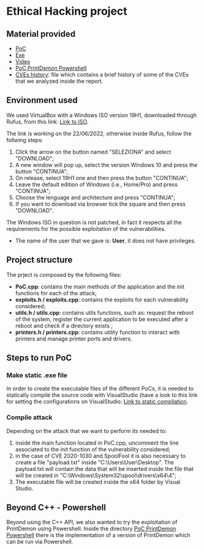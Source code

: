 # Ethical Hacking project

## Material provided
- [PoC](PoC/)
- [Exe](exe/)
- [Video](video/)
- [PoC PrintDemon Powershell](<PrintDemon PowerShell/>)
- [CVEs history](CVEs.md): file which contains a brief history of some of the CVEs that we analyzed inside the report.

## Environment used
We used VirtualBox with a Windows ISO version 19H1, downloaded through Rufus, from this link:
[Link to ISO](https://software.download.prss.microsoft.com/dbazure/Win10_1903_V1_EnglishInternational_x64.iso?t=a7b8800e-5b38-4072-b7b6-aa5e31c4e718&e=1655976965&h=61e61f133be9fc7aada697d56d2afffd87a5abec92cb48fe20758be55a3dd4c6).

The link is working on the 22/06/2022, otherwise inside Rufus, follow the follwing steps:
1. Click the arrow on the button named "SELEZIONA" and select "DOWNLOAD";
2. A new window will pop up, select the version Windows 10 and press the button "CONTINUA";
3. On release, select 19H1 one and then press the button "CONTINUA";
4. Leave the default edition of Windows (i.e., Home/Pro) and press "CONTINUA";
5. Choose the lenguage and architecture and press "CONTINUA";
6. If you want to download via browser tick the square and then press "DOWNLOAD".

The Windows ISO in question is not patched, in fact it respects all the requirements for the possible exploitation of the vulnerabilities.
- The name of the user that we gave is: **User**, it does not have privileges.

## Project structure  
The prject is composed by the following files: 
- **PoC.cpp**: contains the main methods of the application and the init functions for each of the attack;
- **exploits.h / exploits.cpp**: contains the exploits for each vulnerability considered;
- **utils.h / utils.cpp**: contains utils functions, such as: request the reboot of the system, register the current application to be executed after a reboot and check if a directory exists ;
- **printers.h / printers.cpp**: contains utility function to interact with printers and manage printer ports and drivers.

## Steps to run PoC
### Make static .exe file 
In order to create the executable files of the different PoCs, it is needed to statically compile the source code with VisualStudio (have a look to this link for setting the configurations on VisualStudio: [Link to static compilation](https://stackoverflow.com/questions/37398/how-do-i-make-a-fully-statically-linked-exe-with-visual-studio-express-2005).

### Compile attack 
Depending on the attack that we want to perform its needed to: 
1. inside the main function located in PoC.cpp, uncomment the line associated to the init function of the vulnerability considered; 
2. in the case of CVE 2020-1030 and SpoolFool it is also necessary to create a file "payload.txt" inside "C:\Users\User\Desktop". The payload.txt will contain the data that will be inserted inside the file that will be created in "C:\Windows\System32\spool\drivers\x64\4";
3. The executable file will be created inside the x64 folder by Visual Studio.

## Beyond C++ - Powershell
Beyond using the C++ API, we also wanted to try the exploitation of PrintDemon using Powershell.
Inside the directory [PoC PrintDemon Powershell](<PrintDemon PowerShell/>) there is the implementation of a version of PrintDemon which can be run via Powershell.
